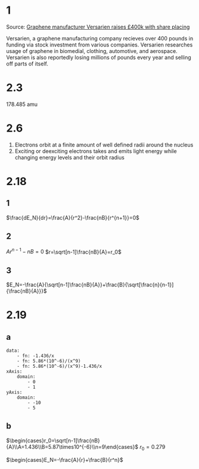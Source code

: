 # 1

Source: [Graphene manufacturer Versarien raises £400k with share placing](https://www.msn.com/en-gb/money/other/graphene-manufacturer-versarien-raises-400k-with-share-placing/ar-BB1h46TS)

Versarien, a graphene manufacturing company recieves over 400 pounds in funding via stock investment from various companies. Versarien researches usage of graphene in biomedial, clothing, automotive, and aerospace. Versarien is also reportedly losing millions of pounds every year and selling off parts of itself.

# 2.3

$178.485\text{ amu}$

# 2.6

1. Electrons orbit at a finite amount of well defined radii around the nucleus
2. Exciting or deexciting electrons takes and emits light energy while changing energy levels and their orbit radius

# 2.18

## 1

$\frac{dE_N}{dr}=\frac{A}{r^2}-\frac{nB}{r^{n+1}}=0$

## 2

$Ar^{n-1}-nB=0$
$r=\sqrt[n-1]\frac{nB}{A}=r_0$

## 3

$E_N=-\frac{A}{\sqrt[n-1]\frac{nB}{A}}+\frac{B}{\sqrt[\frac{n}{n-1}]{\frac{nB}{A}}}$

# 2.19

## a

```function-plot
data:
	- fn: -1.436/x
	- fn: 5.86*(10^-6)/(x^9)
	- fn: 5.86*(10^-6)/(x^9)-1.436/x
xAxis:
	domain:
		- 0
		- 1
yAxis:
	domain:
		- -10
		- 5
```

## b

$\begin{cases}r_0=\sqrt[n-1]\frac{nB}{A}\\A=1.436\\B=5.87\times10^{-6}\\n=9\end{cases}$
$r_0=0.279$

$\begin{cases}E_N=-\frac{A}{r}+\frac{B}{r^n}$

